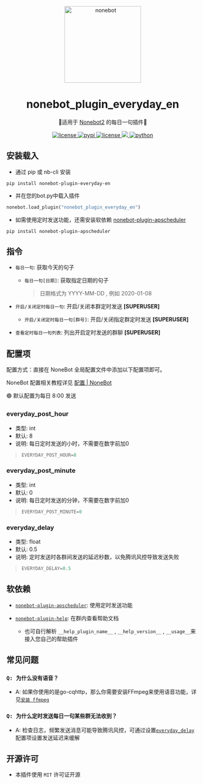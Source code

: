 <p align="center">
  <a href="https://v2.nonebot.dev/"><img src="https://v2.nonebot.dev/logo.png" width="200" height="200" alt="nonebot"></a>
</p>

<div align="center">
  
# nonebot_plugin_everyday_en

🍥适用于 [Nonebot2](https://github.com/nonebot/nonebot2) 的每日一句插件🍥
  
</div>

<p align="center">
  
  <a href="https://raw.githubusercontent.com/MelodyYuuka/nonebot_plugin_everyday_en/master/LICENSE">
    <img src="https://img.shields.io/github/license/MelodyYuuka/nonebot_plugin_everyday_en" alt="license">
  </a>

  <a href="https://pypi.python.org/pypi/nonebot_plugin_everyday_en">
    <img src="https://img.shields.io/pypi/v/nonebot_plugin_everyday_en" alt="pypi">
  </a>

  <a href="https://onebot.dev">
    <img src="https://img.shields.io/badge/OneBot-11-black" alt="license">
  </a>
  
  <a href="https://github.com/nonebot/nonebot2">
    <img src="https://img.shields.io/badge/nonebot2-2.0.0beta.1+-green">
  </a>
  
  <a href="">
    <img src="https://img.shields.io/badge/python-3.7+-blue.svg" alt="python">
  </a>
  
</p>

## 安装载入

- 通过 pip 或 nb-cli 安装

```shell
pip install nonebot-plugin-everyday-en
```

- 并在您的bot.py中载入插件

```python
nonebot.load_plugin("nonebot_plugin_everyday_en")
```

- 如需使用定时发送功能，还需安装软依赖 [nonebot-plugin-apscheduler](https://github.com/nonebot/plugin-apscheduler)
```shell
pip install nonebot-plugin-apscheduler
```

## 指令
- `每日一句`: 获取今天的句子
  - `每日一句[日期]`: 获取指定日期的句子
    > 日期格式为 YYYY-MM-DD , 例如 2020-01-08

- `开启/关闭定时每日一句`: 开启/关闭本群定时发送 **[SUPERUSER]**
  - `开启/关闭定时每日一句[群号]`: 开启/关闭指定群定时发送 **[SUPERUSER]**

- `查看定时每日一句列表`: 列出开启定时发送的群聊 **[SUPERUSER]**

## 配置项

配置方式：直接在 NoneBot 全局配置文件中添加以下配置项即可。

NoneBot 配置相关教程详见 [配置 | NoneBot](https://v2.nonebot.dev/docs/tutorial/configuration)

🟢 默认配置为每日 8:00 发送
### everyday_post_hour
- 类型: int
- 默认: 8
- 说明: 每日定时发送的小时，不需要在数字前加0
>```python
>EVERYDAY_POST_HOUR=8
>```

### everyday_post_minute
- 类型: int
- 默认: 0
- 说明: 每日定时发送的分钟，不需要在数字前加0
>```python
>EVERYDAY_POST_MINUTE=0
>```

### everyday_delay
- 类型: float
- 默认: 0.5
- 说明: 定时发送时各群间发送的延迟秒数，以免腾讯风控导致发送失败
>```python
>EVERYDAY_DELAY=0.5
>```

## 软依赖
- [`nonebot-plugin-apscheduler`](https://github.com/nonebot/plugin-apscheduler): 使用定时发送功能

- [`nonebot-plugin-help`](https://github.com/XZhouQD/nonebot-plugin-help): 在群内查看帮助文档
  - 也可自行解析 `__help_plugin_name__` , `__help_version__` , `__usage__`来接入您自己的帮助插件

## 常见问题

### `Q: 为什么没有语音？`
- A: 如果你使用的是go-cqhttp，那么你需要安装FFmpeg来使用语音功能，详见[`安装 ffmpeg`](https://docs.go-cqhttp.org/guide/quick_start.html#%E5%AE%89%E8%A3%85-ffmpeg)

### `Q: 为什么定时发送每日一句某些群无法收到？`
- A: 检查日志，频繁发送消息可能导致腾讯风控，可通过设置[`everyday_delay`](https://github.com/MelodyYuuka/nonebot_plugin_everyday_en#everyday_delay)配置项设置发送延迟来缓解

## 开源许可

- 本插件使用 `MIT` 许可证开源

